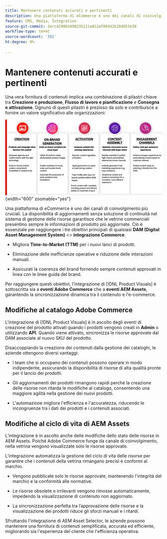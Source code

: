 ```yaml
---
title: Mantenere contenuti accurati e pertinenti
description: Una piattaforma di eCommerce è uno dei canali di coinvolgimento più cruciali. La disponibilità di aggiornamenti senza soluzione di continuità nel sistema di gestione delle risorse garantisce che le vetrine commerciali presentino sempre le informazioni di prodotto più aggiornate.
feature: CMS, Media, Integration
source-git-commit: 3ecc429003490235211a812af064d1b10d053e38
workflow-type: tm+mt
source-wordcount: '381'
ht-degree: 0%

---
```


# Mantenere contenuti accurati e pertinenti

Una vera fornitura di contenuti implica una combinazione di pilastri chiave tra **Creazione e produzione**, **Flusso di lavoro e pianificazione** e **Consegna e attivazione**. Ognuno di questi pilastri è prezioso da solo e contribuisce a fornire un valore significativo alle organizzazioni:

![Pilastri Chiave](../assets/key-pillars.png){width="600" zoomable="yes"}

Una piattaforma di eCommerce è uno dei canali di coinvolgimento più cruciali. La disponibilità di aggiornamenti senza soluzione di continuità nel sistema di gestione delle risorse garantisce che le vetrine commerciali presentino sempre le informazioni di prodotto più aggiornate. Ciò è essenziale per raggiungere i tre obiettivi principali di qualsiasi **DAM (Digital Asset Management System)** &lt;> **integrazione Commerce**:

* Migliora **Time-to-Market (TTM)** per i nuovi lanci di prodotti.

* Eliminazione delle inefficienze operative e riduzione delle interazioni manuali.

* Assicurati la coerenza del brand fornendo sempre contenuti approvati in linea con le linee guida del brand.

Per raggiungere questi obiettivi, l&#39;integrazione di [!DNL Product Visuals] è sottoscritta sia a **eventi Adobe Commerce** che a **eventi AEM Assets**, garantendo la sincronizzazione dinamica tra il contenuto e l&#39;e-commerce.

## Modifiche al catalogo Adobe Commerce

L&#39;integrazione di [!DNL Product Visuals] è in ascolto degli eventi di creazione del prodotto attivati quando i prodotti vengono creati in **Admin** o utilizzando **API**. Quando viene attivato, sincronizza le risorse approvate dal DAM associate al nuovo SKU del prodotto.

Disaccoppiando la creazione dei contenuti dalla gestione dei cataloghi, le aziende ottengono diversi vantaggi:

* I team che si occupano dei contenuti possono operare in modo indipendente, assicurando la disponibilità di risorse di alta qualità pronte per il lancio dei prodotti.

* Gli aggiornamenti dei prodotti rimangono rapidi perché la creazione delle risorse non ritarda le modifiche al catalogo, consentendo una maggiore agilità nella gestione dei nuovi prodotti.

* L&#39;automazione migliora l&#39;efficienza e l&#39;accuratezza, riducendo le incongruenze tra i dati dei prodotti e i contenuti associati.

## Modifiche al ciclo di vita di AEM Assets

L’integrazione è in ascolto anche delle modifiche dello stato delle risorse in AEM Assets. Poiché Adobe Commerce funge da canale di coinvolgimento, nella vetrina vengono visualizzate solo le risorse approvate.

L’integrazione automatizza la gestione del ciclo di vita delle risorse per garantire che i contenuti della vetrina rimangano precisi e conformi al marchio.

* Vengono pubblicate solo le risorse approvate, mantenendo l&#39;integrità del marchio e la conformità alle normative.

* Le risorse obsolete o irrilevanti vengono rimosse automaticamente, impedendo la visualizzazione di contenuto non aggiornato.

* La sincronizzazione perfetta tra l’approvazione delle risorse e la visualizzazione dei prodotti riduce gli sforzi manuali e i ritardi.

Sfruttando l&#39;integrazione di AEM Asset Selector, le aziende possono mantenere una fornitura di contenuti semplificata, accurata ed efficiente, migliorando sia l&#39;esperienza del cliente che l&#39;efficienza operativa.
